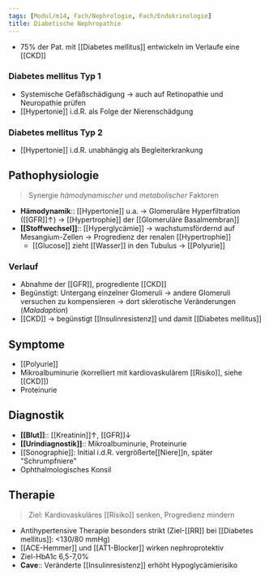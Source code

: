 ```yaml
---
tags: [Modul/m14, Fach/Nephrologie, Fach/Endokrinologie]
title: Diabetische Nephropathie
---
```

- 75% der Pat. mit [[Diabetes mellitus]] entwickeln im Verlaufe eine [[CKD]]

### Diabetes mellitus Typ 1
- Systemische Gefäßschädigung → auch auf Retinopathie und Neuropathie prüfen
- [[Hypertonie]] i.d.R. als Folge der Nierenschädgung

### Diabetes mellitus Typ 2
- [[Hypertonie]] i.d.R. unabhängig als Begleiterkrankung

## Pathophysiologie
> Synergie *hämodynamischer* und *metabolischer* Faktoren

- **Hämodynamik**:: [[Hypertonie]] u.a. → Glomeruläre Hyperfiltration ([[GFR]]↑) → [[Hypertrophie]] der [[Glomeruläre Basalmembran]]
- **[[Stoffwechsel]]**:: [[Hyperglycämie]] → wachstumsfördernd auf Mesangium-Zellen → Progredienz der renalen [[Hypertrophie]]
	- [[Glucose]] zieht [[Wasser]] in den Tubulus → [[Polyurie]]

### Verlauf
- Abnahme der [[GFR]], progrediente [[CKD]]
- Begünstigt: Untergang einzelner Glomeruli → andere Glomeruli versuchen zu kompensieren → dort sklerotische Veränderungen (*Maladaption*)
- [[CKD]] → begünstigt [[Insulinresistenz]] und damit [[Diabetes mellitus]]

## Symptome
- [[Polyurie]]
- Mikroalbuminurie (korrelliert mit kardiovaskulärem [[Risiko]], siehe [[CKD]])
- Proteinurie

## Diagnostik
- **[[Blut]]**:: [[Kreatinin]]↑, [[GFR]]↓ 
- **[[Urindiagnostik]]**:: Mikroalbuminurie, Proteinurie
- [[Sonographie]]: Initial i.d.R. vergrößerte[[Niere]]n, später "Schrumpfniere"
- Ophthalmologisches Konsil

## Therapie
> Ziel: Kardiovaskuläres [[Risiko]] senken, Progredienz mindern

- Antihypertensive Therapie besonders strikt (Ziel-[[RR]] bei [[Diabetes mellitus]]: <130/80 mmHg)
- [[ACE-Hemmer]] und [[AT1-Blocker]] wirken nephroprotektiv
- Ziel-HbA1c 6,5-7,0%
- **Cave**:: Veränderte [[Insulinresistenz]] erhöht Hypoglycämierisiko

